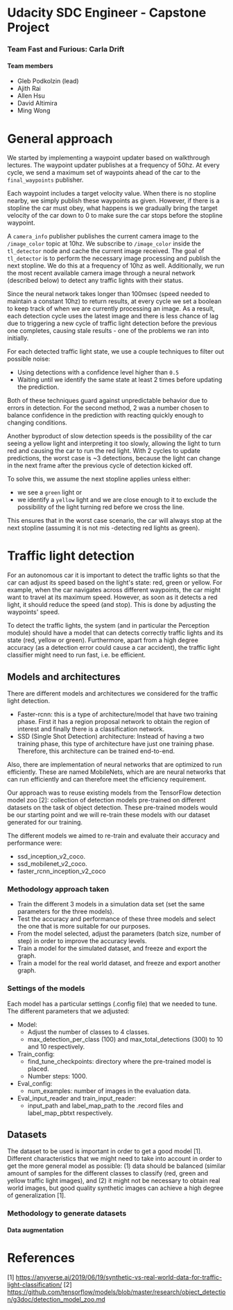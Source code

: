 # Udacity SDC Engineer - Capstone Project

### Team Fast and Furious: Carla Drift

#### Team members
- Gleb Podkolzin (lead)
- Ajith Rai
- Allen Hsu
- David Altimira
- Ming Wong

# General approach

We started by implementing a waypoint updater based on walkthrough lectures. The waypoint updater publishes at a
 frequency of 50hz. At every cycle, we send a maximum set of waypoints ahead of the car to the `final_waypoints` publisher.
 
Each waypoint includes a target velocity value. When there is no stopline nearby, we simply publish these waypoints
 as given. However, if there is a stopline the car must obey, what happens is we gradually bring the target velocity
  of the car down to 0 to make sure the car stops before the stopline waypoint.
  
A `camera_info` publisher publishes the current camera image to the `/image_color` topic at 10hz. We subscribe to
 `/image_color` inside the `tl_detector` node and cache the current image received. The goal of `tl_detector` is to
  perform the necessary image processing and publish the next stopline. We do this at a frequency of 10hz as well.
  Additionally, we run the most recent available camera image through a neural network (described below) to detect
   any traffic lights with their status.
   
Since the neural network takes longer than 100msec (speed needed to maintain a constant 10hz) to return results, at
 every cycle we set a
 boolean to keep track of when we are currently processing an image. As a result, each detection cycle uses the latest
  image and there is less chance of lag due to triggering a new cycle of traffic light detection before the previous
   one completes, causing stale results - one of the problems we ran into initially.
   
For each detected traffic light state, we use a couple techniques to filter out possible noise:

- Using detections with a confidence level higher than `0.5`
-  Waiting until we identify the same state at
 least 2 times before updating the prediction.
 
 Both of these techniques guard against unpredictable behavior due to
  errors in detection. For the second method, 2 was a number chosen to balance confidence in the prediction with
   reacting quickly enough to changing conditions.
   
Another byproduct of slow detection speeds is the possibility of the car seeing a yellow light and
 interpreting it too slowly, allowing the light to turn red and causing the car to run the red light. With 2 cycles to
  update predictions, the worst case is ~3 detections, because the light can change in the next frame after the
   previous cycle of detection kicked off.
   
To solve this, we assume the next stopline applies unless either:
- we see a `green` light or
- we identify a
 `yellow` light and we are close enough to it to exclude the possibility of the light turning red before
    we cross the line.

This ensures that in the worst case scenario, the car will always stop at the next stopline (assuming it is not mis
-detecting red lights as green).

# Traffic light detection

For an autonomous car it is important to detect the traffic lights so that the car can adjust its speed based on the
 light's state: red, green or yellow. For example, when the car navigates across different waypoints, the car might want to travel at its maximum speed. However, as soon as it detects a red light, it should reduce the speed (and stop). This is done by adjusting the waypoints' speed.

To detect the traffic lights,  the system (and in particular the Perception module) should have a model that can detects correctly traffic lights and its state (red, yellow or green). Furthermore, apart from a high degree accuracy (as a detection error could cause a car accident), the traffic light classifier might need to run fast, i.e. be efficient.

## Models and architectures

There are different models and architectures we considered for the traffic light detection.

- Faster-rcnn: this is a type of architecture/model that have two training phase. First it has a region proposal network to obtain the region of interest and finally there is a classification network.
- SSD (Single Shot Detection) architecture: Instead of having a two training phase, this type of architecture have just one training phase. Therefore, this architecture can be trained end-to-end.

Also, there are implementation of neural networks that are optimized to run efficiently. These are named MobileNets, which are are neural networks that can run efficiently and can therefore meet the efficiency requirement.

Our approach was to reuse existing models from the TensorFlow detection model zoo [2]: collection of detection models pre-trained on different datasets on the task of object detection. These pre-trained models would be our starting point and we will re-train these models with our dataset generated for our training.

The different models we aimed to re-train and evaluate their accuracy and performance were:

- ssd_inception_v2_coco.
- ssd_mobilenet_v2_coco.
- faster_rcnn_inception_v2_coco

### Methodology approach taken

- Train the different 3 models in a simulation data set (set the same parameters for the three models).
- Test the accuracy and performance of these three models and select the one that is more suitable for our purposes.
- From the model selected, adjust the parameters (batch size, number of step) in order to improve the accuracy levels.
- Train a model for the simulated dataset, and freeze and export the graph.
- Train a model for the real world dataset, and freeze and export another graph.

### Settings of the models

Each model has a particular settings (.config file) that we needed to tune. The different parameters that we adjusted:

- Model:
  - Adjust the number of classes to 4 classes.
  - max_detection_per_class (100) and max_total_detections (300) to 10 and 10 respectively.
- Train_config:
  - find_tune_checkpoints: directory where the pre-trained model is placed.
  - Number steps: 1000.
- Eval_config:
  - num_examples: number of images in the evaluation data.
- Eval_input_reader and train_input_reader:
  - input_path and label_map_path to the .record files and label_map_pbtxt respectively.


## Datasets

The dataset to be used is important in order to get a good model [1]. Different characteristics that we might need to take into account in order to get the more general model as possible: (1) data should be balanced (similar amount of samples for the different classes to classify (red, green and yellow traffic light images), and (2) it might not be necessary to obtain real world images, but good quality synthetic images can achieve a high degree of generalization [1].

### Methodology to generate datasets

####  Data augmentation

# References

[1] https://anyverse.ai/2019/06/19/synthetic-vs-real-world-data-for-traffic-light-classification/
[2] https://github.com/tensorflow/models/blob/master/research/object_detection/g3doc/detection_model_zoo.md
